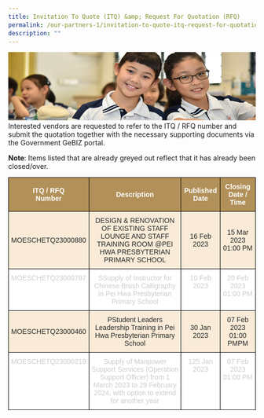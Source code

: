 ```yaml
---
title: Invitation To Quote (ITQ) &amp; Request For Quotation (RFQ)
permalink: /our-partners-1/invitation-to-quote-itq-request-for-quotation-rfq/
description: ""
---
```

![](/images/Website%20Banners%20Subpage/948x260%20masterhead%20-%20Our%20Partners3.jpg)
Interested vendors are requested to refer to the ITQ / RFQ number and submit the quotation together with the necessary supporting documents via the Government GeBIZ portal.  
  

**Note**: Items listed that are already greyed out reflect that it has already been closed/over.

<style type="text/css">
.tg  {border-collapse:collapse;border-spacing:0;}
.tg td{border-color:black;border-style:solid;border-width:1px;font-family:Arial, sans-serif;font-size:14px;
  overflow:hidden;padding:10px 5px;word-break:normal;}
.tg th{border-color:black;border-style:solid;border-width:1px;font-family:Arial, sans-serif;font-size:14px;
  font-weight:normal;overflow:hidden;padding:10px 5px;word-break:normal;}
.tg .tg-q1lf{background-color:#F9EBD7;color:#282828;text-align:center;vertical-align:middle}
.tg .tg-vgdu{background-color:#F9EBD7;color:#CCC;text-align:center;vertical-align:top}
.tg .tg-vtwo{background-color:#B29059;color:#FFF;font-weight:bold;text-align:center;vertical-align:middle}
.tg .tg-lhoz{background-color:#FFF;color:#CCC;text-align:center;vertical-align:top}
.tg .tg-r2gi{background-color:#FFF;color:#282828;text-align:center;vertical-align:middle}
</style>
<table class="tg">
<thead>
  <tr>
    <th class="tg-vtwo"><span style="color:#FFF;background-color:#B29059">ITQ / RFQ</span><br><span style="color:#FFF;background-color:#B29059">Number</span></th>
    <th class="tg-vtwo"><span style="color:#FFF;background-color:#B29059">Description</span></th>
    <th class="tg-vtwo"><span style="color:#FFF;background-color:#B29059">Published</span><br><span style="color:#FFF;background-color:#B29059">Date</span></th>
    <th class="tg-vtwo"><span style="color:#FFF;background-color:#B29059">Closing</span><br><span style="color:#FFF;background-color:#B29059">Date / Time</span></th>
  </tr>
</thead>
<tbody>
	 <tr>
	</tr>	<tr>
	</tr>	<tr><td class="tg-q1lf"><span style="color:#282828;background-color:transparent">  MOESCHETQ23000880</span></td>
    <td class="tg-q1lf"><span style="color:#282828;background-color:transparent"> DESIGN &amp; RENOVATION OF EXISTING STAFF LOUNGE AND STAFF TRAINING ROOM @PEI HWA PRESBYTERIAN PRIMARY SCHOOL</span></td>
    <td class="tg-q1lf"><span style="color:#282828;background-color:transparent"> 16 Feb 2023</span></td>
    <td class="tg-q1lf"><span style="color:#282828;background-color:transparent"> 15 Mar 2023 01:00 PM</span></td>
  </tr>
	<tr>
    <td class="tg-lhoz"> MOESCHETQ23000787</td>
    <td class="tg-lhoz">SSupply of Instructor for Chinese Brush Calligraphy in Pei Hwa Presbyterian Primary School </td>
    <td class="tg-lhoz"> 10 Feb 2023</td>
    <td class="tg-lhoz"> 20 Feb 2023 01:00 PM </td>
  </tr>
  <tr>
    <td class="tg-q1lf"><span style="color:#282828;background-color:transparent"> MOESCHETQ23000460 </span></td>
    <td class="tg-q1lf"><span style="color:#282828;background-color:transparent"> PStudent Leaders Leadership Training in Pei Hwa Presbyterian Primary School </span></td>
    <td class="tg-q1lf"><span style="color:#282828;background-color:transparent"> 30 Jan 2023</span></td>
    <td class="tg-q1lf"><span style="color:#282828;background-color:transparent">  07 Feb 2023 01:00 PMPM</span></td>
  </tr>
  <tr>
    <td class="tg-lhoz"> MOESCHETQ23000219</td>
    <td class="tg-lhoz">Supply of Manpower Support Services (Operation Support Officer) from 1 March 2023 to 29 February 2024, with option to extend for another year</td>
    <td class="tg-lhoz"> 125 Jan 2023</td>
    <td class="tg-lhoz"> 07 Feb 2023 01:00 PM</td>
  </tr>
  <tr>
    
</tr></tbody>
</table>